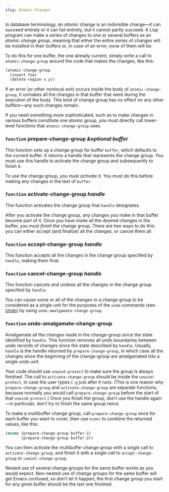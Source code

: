 ```yaml
---
slug: Atomic-Changes
---
```


In database terminology, an *atomic* change is an indivisible change—it can succeed entirely or it can fail entirely, but it cannot partly succeed. A Lisp program can make a series of changes to one or several buffers as an *atomic change group*, meaning that either the entire series of changes will be installed in their buffers or, in case of an error, none of them will be.

To do this for one buffer, the one already current, simply write a call to `atomic-change-group` around the code that makes the changes, like this:

```lisp
(atomic-change-group
  (insert foo)
  (delete-region x y))
```

If an error (or other nonlocal exit) occurs inside the body of `atomic-change-group`, it unmakes all the changes in that buffer that were during the execution of the body. This kind of change group has no effect on any other buffers—any such changes remain.

If you need something more sophisticated, such as to make changes in various buffers constitute one atomic group, you must directly call lower-level functions that `atomic-change-group` uses.

### <span className="tag function">`function`</span> **prepare-change-group** *\&optional buffer*

This function sets up a change group for buffer `buffer`, which defaults to the current buffer. It returns a handle that represents the change group. You must use this handle to activate the change group and subsequently to finish it.

To use the change group, you must *activate* it. You must do this before making any changes in the text of `buffer`.

### <span className="tag function">`function`</span> **activate-change-group** *handle*

This function activates the change group that `handle` designates.

After you activate the change group, any changes you make in that buffer become part of it. Once you have made all the desired changes in the buffer, you must *finish* the change group. There are two ways to do this: you can either accept (and finalize) all the changes, or cancel them all.

### <span className="tag function">`function`</span> **accept-change-group** *handle*

This function accepts all the changes in the change group specified by `handle`, making them final.

### <span className="tag function">`function`</span> **cancel-change-group** *handle*

This function cancels and undoes all the changes in the change group specified by `handle`.

You can cause some or all of the changes in a change group to be considered as a single unit for the purposes of the `undo` commands (see [Undo](Undo)) by using `undo-amalgamate-change-group`.

### <span className="tag function">`function`</span> **undo-amalgamate-change-group**

Amalgamate all the changes made in the change-group since the state identified by `handle`. This function removes all undo boundaries between undo records of changes since the state described by `handle`. Usually, `handle` is the handle returned by `prepare-change-group`, in which case all the changes since the beginning of the change-group are amalgamated into a single undo unit.

Your code should use `unwind-protect` to make sure the group is always finished. The call to `activate-change-group` should be inside the `unwind-protect`, in case the user types `C-g` just after it runs. (This is one reason why `prepare-change-group` and `activate-change-group` are separate functions, because normally you would call `prepare-change-group` before the start of that `unwind-protect`.) Once you finish the group, don’t use the handle again—in particular, don’t try to finish the same group twice.

To make a multibuffer change group, call `prepare-change-group` once for each buffer you want to cover, then use `nconc` to combine the returned values, like this:

```lisp
(nconc (prepare-change-group buffer-1)
       (prepare-change-group buffer-2))
```

You can then activate the multibuffer change group with a single call to `activate-change-group`, and finish it with a single call to `accept-change-group` or `cancel-change-group`.

Nested use of several change groups for the same buffer works as you would expect. Non-nested use of change groups for the same buffer will get Emacs confused, so don’t let it happen; the first change group you start for any given buffer should be the last one finished.
